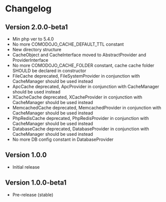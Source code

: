 # Changelog

## Version 2.0.0-beta1

- Min php ver to 5.4.0
- No more COMODOJO_CACHE_DEFAULT_TTL constant
- New directory structure
- CacheObject and CacheInterface moved to AbstractProvider and ProviderInterface
- No more COMODOJO_CACHE_FOLDER constant, cache cache folder SHOULD be declared in constructor
- FileCache deprecated, FileSystemProvider in conjunction with CacheManager should be used instead
- ApcCache deprecated, ApcProvider in conjunction with CacheManager should be used instead
- XCacheCache deprecated, XCacheProvider in conjunction with CacheManager should be used instead
- MemcachedCache deprecated, MemcachedProvider in conjunction with CacheManager should be used instead
- PhpRedisCache deprecated, PhpRedisProvider in conjunction with CacheManager should be used instead
- DatabaseCache deprecated, DatabaseProvider in conjunction with CacheManager should be used instead
- No more DB config constant in DatabaseProvider

## Version 1.0.0

- Initial release

## Version 1.0.0-beta1

- Pre-release (stable)